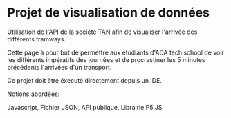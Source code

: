 
# Projet de visualisation de données 

Utilisation de l'API de la société TAN afin de visualiser l'arrivée des différents tramways.

Cette page à pour but de permettre aux étudiants d'ADA tech school de voir les différents impératifs des journées et de procrastiner les 5 minutes précédents l'arrivées d'un transport.

Ce projet doit être éxecuté directement depuis un IDE.

Notions abordées:

Javascript, Fichier JSON, API publique, Librairie P5.JS





